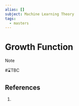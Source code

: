 ```yaml
---
alias: []
subject: Machine Learning Theory
tags:
  - masters
---
```

# Growth Function

>[!note]
> #⌛TBC 

## References
1. 